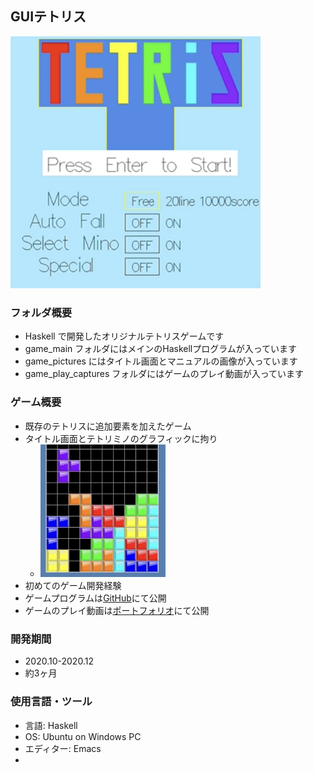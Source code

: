 ## GUIテトリス
<img src="/2021_1_Tetris/game_pictures/タイトル画面.png" width="400x400">

### フォルダ概要
* Haskell で開発したオリジナルテトリスゲームです
* game_main フォルダにはメインのHaskellプログラムが入っています
* game_pictures にはタイトル画面とマニュアルの画像が入っています
* game_play_captures フォルダにはゲームのプレイ動画が入っています

### ゲーム概要
* 既存のテトリスに追加要素を加えたゲーム
* タイトル画面とテトリミノのグラフィックに拘り
    <ul class="no-bullet"><li>
    <img src="/2021_1_Tetris/game_pictures/tetrimino.jpg" width="200x200">
    </li></ul>
* 初めてのゲーム開発経験
* ゲームプログラムは[GitHub](https://github.com/nyutonn/GameDevelopment/blob/main/2021_1_Tetris/game_main/tetris_run.hs)にて公開
* ゲームのプレイ動画は[ポートフォリオ](https://nyutonn.github.io/2023-12-21-Personal_Game_Development_Portfolio-copy/)にて公開

### 開発期間
* 2020.10-2020.12
* 約3ヶ月

### 使用言語・ツール
* 言語: Haskell
* OS: Ubuntu on Windows PC
* エディター: Emacs
* 